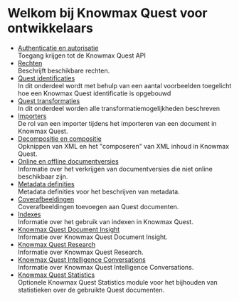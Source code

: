 # Welkom bij Knowmax Quest voor ontwikkelaars

- [Authenticatie en autorisatie](/concepts/authentication) <br/>
  Toegang krijgen tot de Knowmax Quest API
- [Rechten](/concepts/rights)<br/>
  Beschrijft beschikbare rechten.
- [Quest identificaties](/concepts/quest-id) <br/>
  In dit onderdeel wordt met behulp van een aantal voorbeelden toegelicht hoe een Knowmax Quest identificatie is opgebouwd
- [Quest transformaties](/concepts/quest-trans) <br/>
  In dit onderdeel worden alle transformatiemogelijkheden beschreven
- [Importers](/concepts/importers) <br/>
  De rol van een importer tijdens het importeren van een document in Knowmax Quest.
- [Decompositie en compositie](/concepts/composition) <br/>
  Opknippen van XML en het "composeren" van XML inhoud in Knowmax Quest.
- [Online en offline documentversies](/concepts/online-offline-docs) <br/>
  Informatie over het verkrijgen van documentversies die niet online beschikbaar zijn.
- [Metadata definities](/concepts/metadata) <br/>
  Metadata definities voor het beschrijven van metadata.
- [Coverafbeeldingen](/concepts/cover-images) <br/>
  Coverafbeeldingen toevoegen aan Quest documenten.
- [Indexes](/concepts/indexes) <br/>
  Informatie over het gebruik van indexen in Knowmax Quest.
- [Knowmax Quest Document Insight](/concepts/document-insight) <br/>
  Informatie over Knowmax Quest Document Insight.
- [Knowmax Quest Research](/concepts/research) <br/>
  Informatie over Knowmax Quest Research.
- [Knowmax Quest Intelligence Conversations](/concepts/intelligence-conversations) <br/>
  Informatie over Knowmax Quest Intelligence Conversations.
- [Knowmax Quest Statistics](/concepts/statistics) <br/>
  Optionele Knowmax Quest Statistics module voor het bijhouden van statistieken over de gebruikte Quest documenten.